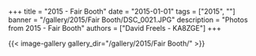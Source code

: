 +++
title = "2015 - Fair Booth"
date = "2015-01-01"
tags = ["2015", ""]
banner = "/gallery/2015/Fair Booth/DSC_0021.JPG"
description = "Photos from 2015 - Fair Booth"
authors = ["David Freels - KA8ZGE"]
+++

{{< image-gallery gallery_dir="/gallery/2015/Fair Booth/" >}}
